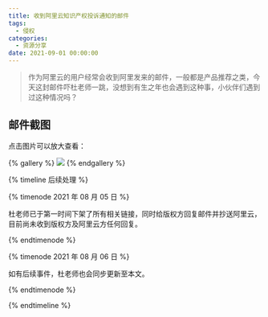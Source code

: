 ```yaml
---
title: 收到阿里云知识产权投诉通知的邮件
tags:
  - 侵权
categories:
  - 资源分享
date: 2021-09-01 00:00:00
---
```


> 作为阿里云的用户经常会收到阿里发来的邮件，一般都是产品推荐之类，今天这封邮件吓杜老师一跳，没想到有生之年也会遇到这种事，小伙伴们遇到过这种情况吗？

<!-- more -->

## 邮件截图

点击图片可以放大查看：

{% gallery %}
![](https://cdn.dusays.com/2021/09/378-1.jpg/1)
{% endgallery %}

{% timeline 后续处理 %}

{% timenode 2021 年 08 月 05 日 %}

杜老师已于第一时间下架了所有相关链接，同时给版权方回复邮件并抄送阿里云，目前尚未收到版权方及阿里云方任何回复。

{% endtimenode %}

{% timenode 2021 年 08 月 06 日 %}

如有后续事件，杜老师也会同步更新至本文。

{% endtimenode %}

{% endtimeline %}
